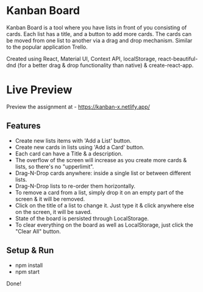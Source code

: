 # Kanban Board

Kanban Board is a tool where you have lists in front of you consisting of cards. Each list has a title, and a button to add more cards. The cards can be moved from one list to another via a drag and drop mechanism. Similar to the popular application Trello.

Created using React, Material UI, Context API, localStorage, react-beautiful-dnd (for a better drag & drop functionality than native) & create-react-app.

# Live Preview

Preview the assignment at - https://kanban-x.netlify.app/

## Features

- Create new lists items with 'Add a List' button.
- Create new cards in lists using 'Add a Card' button.
- Each card can have a Title & a description.
- The overflow of the screen will increase as you create more cards & lists, so there's no "upperlimit".
- Drag-N-Drop cards anywhere: inside a single list or between different lists.
- Drag-N-Drop lists to re-order them horizontally.
- To remove a card from a list, simply drop it on an empty part of the screen & it will be removed.
- Click on the title of a list to change it. Just type it & click anywhere else on the screen, it will be saved.
- State of the board is persisted through LocalStorage.
- To clear everything on the board as well as LocalStorage, just click the "Clear All" button.

## Setup & Run

- npm install
- npm start

Done!

